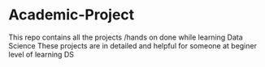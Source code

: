 # Academic-Project
This repo contains all the projects /hands on done while learning Data Science
These projects are in detailed and helpful for someone at beginer level of learning DS
